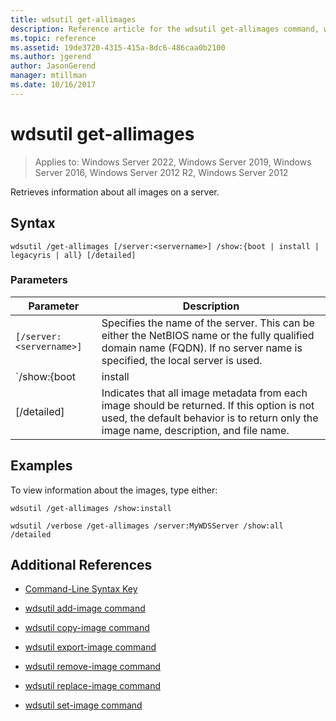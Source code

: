 ```yaml
---
title: wdsutil get-allimages
description: Reference article for the wdsutil get-allimages command, which retrieves information about all images on a server.
ms.topic: reference
ms.assetid: 19de3720-4315-415a-8dc6-486caa0b2100
ms.author: jgerend
author: JasonGerend
manager: mtillman
ms.date: 10/16/2017
---
```


# wdsutil get-allimages

>Applies to: Windows Server 2022, Windows Server 2019, Windows Server 2016, Windows Server 2012 R2, Windows Server 2012

Retrieves information about all images on a server.

## Syntax

```
wdsutil /get-allimages [/server:<servername>] /show:{boot | install | legacyris | all} [/detailed]
```

### Parameters

| Parameter | Description |
|--|--|
| `[/server:<servername>]` | Specifies the name of the server. This can be either the NetBIOS name or the fully qualified domain name (FQDN). If no server name is specified, the local server is used. |
| `/show:{boot | install | legacyris | all}` | Where **boot** returns only boot images, **install** returns install images as well as information about the image groups that contain them, **LegacyRis** returns only remote Installation Services (RIS) images, and **All** returns boot image information, install image information (including information about the image groups), and RIS image information. |
| [/detailed] | Indicates that all image metadata from each image should be returned. If this option is not used, the default behavior is to return only the image name, description, and file name. |

## Examples

To view information about the images, type either:

```
wdsutil /get-allimages /show:install
```

```
wdsutil /verbose /get-allimages /server:MyWDSServer /show:all /detailed
```

## Additional References

- [Command-Line Syntax Key](command-line-syntax-key.md)

- [wdsutil add-image command](wdsutil-add-image.md)

- [wdsutil copy-image command](wdsutil-copy-image.md)

- [wdsutil export-image command](wdsutil-export-image.md)

- [wdsutil remove-image command](wdsutil-remove-image.md)

- [wdsutil replace-image command](wdsutil-replace-image.md)

- [wdsutil set-image command](wdsutil-set-image.md)
